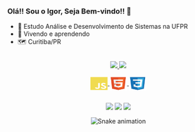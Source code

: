 ### Olá!! Sou o Igor, Seja Bem-vindo!! 👋



- 🌱 Estudo Análise e Desenvolvimento de Sistemas na UFPR
- 🚀 Vivendo e aprendendo
- 🗺️ Curitiba/PR

##

<div align="center">
  <a href="https://github.com/igornathan20">
  <img height="130em" src="https://github-readme-stats.vercel.app/api?username=igornathan20&show_icons=true&theme=dark&include_all_commits=true&count_private=true"/>
  <img height="130em" src="https://github-readme-stats.vercel.app/api/top-langs/?username=igornathan20&layout=compact&langs_count=7&theme=dark"/>
</div>

<div align="center" style="display: inline_block"><br>
  <img align="center" alt="Igor-Js" height="30" width="40" src="https://raw.githubusercontent.com/devicons/devicon/master/icons/javascript/javascript-plain.svg">
  <img align="center" alt="Igor-HTML" height="30" width="40" src="https://raw.githubusercontent.com/devicons/devicon/master/icons/html5/html5-original.svg">
  <img align="center" alt="Igor-CSS" height="30" width="40" src="https://raw.githubusercontent.com/devicons/devicon/master/icons/css3/css3-original.svg">
  
</div>

##


<div align="center"> 
  
  <a href="https://www.instagram.com/igornathan20/" target="_blank"><img src="https://img.shields.io/badge/-Instagram-%23E4405F?style=for-the-badge&logo=instagram&logoColor=white" target="_blank"></a>
  <a href = "mailto:igornathanlobato19@gmail.com"><img src="https://img.shields.io/badge/-Gmail-%23333?style=for-the-badge&logo=gmail&logoColor=white" target="_blank"></a>
  <a href="https://www.linkedin.com/in/igor-nathan-477508175/" target="_blank"><img src="https://img.shields.io/badge/-LinkedIn-%230077B5?style=for-the-badge&logo=linkedin&logoColor=white" target="_blank"></a> 
 
  ![Snake animation](https://github.com/igornathan20/igornathan20/blob/output/github-contribution-grid-snake.svg)
 
</div>
